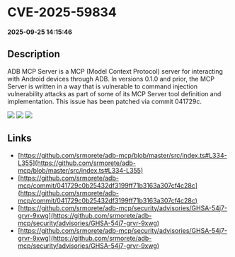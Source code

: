 # CVE-2025-59834

**2025-09-25 14:15:46**

## Description
ADB MCP Server is a MCP (Model Context Protocol) server for interacting with Android devices through ADB. In versions 0.1.0 and prior, the MCP Server is written in a way that is vulnerable to command injection vulnerability attacks as part of some of its MCP Server tool definition and implementation. This issue has been patched via commit 041729c.

![](https://img.shields.io/static/v1?label=Score&message=9.8&color=red)
![](https://img.shields.io/static/v1?label=Severity&message=CRITICAL&color=red)
![](https://img.shields.io/static/v1?label=CWE&message=RCE&color=green)

## Links
- [https://github.com/srmorete/adb-mcp/blob/master/src/index.ts#L334-L355](https://github.com/srmorete/adb-mcp/blob/master/src/index.ts#L334-L355)
- [https://github.com/srmorete/adb-mcp/commit/041729c0b25432df3199ff71b3163a307cf4c28c](https://github.com/srmorete/adb-mcp/commit/041729c0b25432df3199ff71b3163a307cf4c28c)
- [https://github.com/srmorete/adb-mcp/security/advisories/GHSA-54j7-grvr-9xwg](https://github.com/srmorete/adb-mcp/security/advisories/GHSA-54j7-grvr-9xwg)
- [https://github.com/srmorete/adb-mcp/security/advisories/GHSA-54j7-grvr-9xwg](https://github.com/srmorete/adb-mcp/security/advisories/GHSA-54j7-grvr-9xwg)

